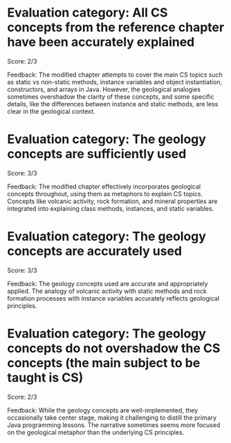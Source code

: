 # Evaluation category: All CS concepts from the reference chapter have been accurately explained

Score: 2/3

Feedback: The modified chapter attempts to cover the main CS topics such as static vs non-static methods, instance variables and object instantiation, constructors, and arrays in Java. However, the geological analogies sometimes overshadow the clarity of these concepts, and some specific details, like the differences between instance and static methods, are less clear in the geological context.

# Evaluation category: The geology concepts are sufficiently used

Score: 3/3

Feedback: The modified chapter effectively incorporates geological concepts throughout, using them as metaphors to explain CS topics. Concepts like volcanic activity, rock formation, and mineral properties are integrated into explaining class methods, instances, and static variables.

# Evaluation category: The geology concepts are accurately used

Score: 3/3

Feedback: The geology concepts used are accurate and appropriately applied. The analogy of volcanic activity with static methods and rock formation processes with instance variables accurately reflects geological principles.

# Evaluation category: The geology concepts do not overshadow the CS concepts (the main subject to be taught is CS)

Score: 2/3

Feedback: While the geology concepts are well-implemented, they occasionally take center stage, making it challenging to distill the primary Java programming lessons. The narrative sometimes seems more focused on the geological metaphor than the underlying CS principles.

